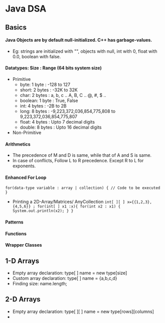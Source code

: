 # Java DSA

## Basics

#### Java Objects are by default null-initialized. C++ has garbage-values.

- Eg: strings are initialized with "", objects with null, int with 0, float with 0.0, boolean with false.

#### Datatypes: Size : Range (64 bits system size)

- Primitive
  - byte: 1 byte : -128 to 127
  - short: 2 bytes : -32K to 32K
  - char: 2 bytes : a, b, c .. A, B, C .. @, #, $ ..
  - boolean: 1 byte : True, False
  - int: 4 bytes : -2B to 2B
  - long: 8 bytes : -9,223,372,036,854,775,808 to 9,223,372,036,854,775,807
  - float: 4 bytes : Upto 7 decimal digits
  - double: 8 bytes : Upto 16 decimal digits
- Non-Primitive

#### Arithmetics

- The precedence of M and D is same, while that of A and S is same.
- In case of conflicts, Follow L to R precedence. Except R to L for exponents.

#### Enhanced For Loop

`for(data-type variable : array | collection)
  {
   // Code to be executed
  }`

- Printing a 2D-Array/Matrices/ AnyCollection
  `int[ ][ ] x={{1,2,3},{4,5,6}} ;
  for(int[ ] x1 :x){
    for(int x2 : x1) {
      System.out.println(x2);
    }
  }`

#### Patterns

#### Functions

#### Wrapper Classes

## 1-D Arrays

- Empty array declaration: type[ ] name = new type[size]
- Custom array declaration: type[ ] name = {a,b,c,d}
- Finding size: name.length;

## 2-D Arrays

- Empty array declaration: type[ ][ ] name = new type[rows][columns]
-
